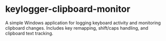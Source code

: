 # keylogger-clipboard-monitor
A simple Windows application for logging keyboard activity and monitoring clipboard changes. Includes key remapping, shift/caps handling, and clipboard text tracking.
